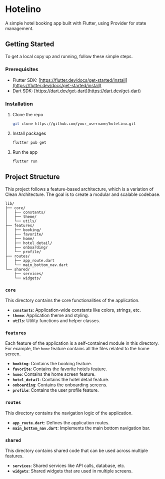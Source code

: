 # Hotelino

A simple hotel booking app built with Flutter, using Provider for state management.

## Getting Started

To get a local copy up and running, follow these simple steps.

### Prerequisites

*   Flutter SDK: [https://flutter.dev/docs/get-started/install](https://flutter.dev/docs/get-started/install)
*   Dart SDK: [https://dart.dev/get-dart](https://dart.dev/get-dart)

### Installation

1.  Clone the repo
    ```sh
    git clone https://github.com/your_username/hotelino.git
    ```
2.  Install packages
    ```sh
    flutter pub get
    ```
3.  Run the app
    ```sh
    flutter run
    ```

## Project Structure

This project follows a feature-based architecture, which is a variation of Clean Architecture. The goal is to create a modular and scalable codebase.

```
lib/
├── core/
│   ├── constants/
│   ├── theme/
│   └── utils/
├── features/
│   ├── booking/
│   ├── favorite/
│   ├── home/
│   ├── hotel_detail/
│   ├── onboarding/
│   └── profile/
├── routes/
│   ├── app_route.dart
│   └── main_bottom_nav.dart
└── shared/
    ├── services/
    └── widgets/
```

### `core`

This directory contains the core functionalities of the application.

*   **`constants`**: Application-wide constants like colors, strings, etc.
*   **`theme`**: Application theme and styling.
*   **`utils`**: Utility functions and helper classes.

### `features`

Each feature of the application is a self-contained module in this directory. For example, the `home` feature contains all the files related to the home screen.

*   **`booking`**: Contains the booking feature.
*   **`favorite`**: Contains the favorite hotels feature.
*   **`home`**: Contains the home screen feature.
*   **`hotel_detail`**: Contains the hotel detail feature.
*   **`onboarding`**: Contains the onboarding screens.
*   **`profile`**: Contains the user profile feature.

### `routes`

This directory contains the navigation logic of the application.

*   **`app_route.dart`**: Defines the application routes.
*   **`main_bottom_nav.dart`**: Implements the main bottom navigation bar.

### `shared`

This directory contains shared code that can be used across multiple features.

*   **`services`**: Shared services like API calls, database, etc.
*   **`widgets`**: Shared widgets that are used in multiple screens.